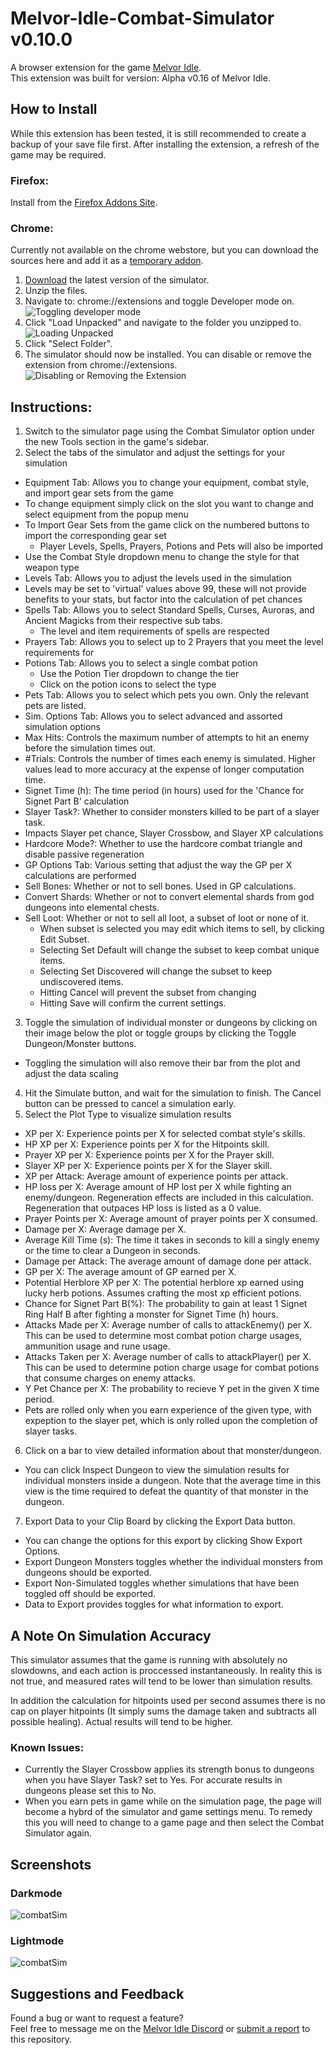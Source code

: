 # Melvor-Idle-Combat-Simulator v0.10.0
A browser extension for the game [Melvor Idle](http://www.melvoridle.com/).  
This extension was built for version: Alpha v0.16 of Melvor Idle.

## How to Install
While this extension has been tested, it is still recommended to create a backup of your save file first.
After installing the extension, a refresh of the game may be required.

### Firefox:
Install from the [Firefox Addons Site](https://addons.mozilla.org/en-US/firefox/addon/melvor-idle-combat-simulator/).

### Chrome:
Currently not available on the chrome webstore, but you can download the sources here and add it as a [temporary addon](https://developer.chrome.com/extensions/getstarted).
1. [Download](https://github.com/coolrox95/Melvor-Idle-Combat-Simulator/raw/master/Releases/v0.10.0.zip) the latest version of the simulator.
2. Unzip the files.
3. Navigate to: chrome://extensions and toggle Developer mode on.
![Toggling developer mode](Media/chromeInstall1.png)
4. Click "Load Unpacked" and navigate to the folder you unzipped to.
![Loading Unpacked](Media/chromeInstall2.png)
5. Click "Select Folder".
6. The simulator should now be installed. You can disable or remove the extension from chrome://extensions.
![Disabling or Removing the Extension](Media/chromeInstall3.png)

## Instructions:
1. Switch to the simulator page using the Combat Simulator option under the new Tools section in the game's sidebar.
2. Select the tabs of the simulator and adjust the settings for your simulation
 - Equipment Tab: Allows you to change your equipment, combat style, and import gear sets from the game
  - To change equipment simply click on the slot you want to change and select equipment from the popup menu
  - To Import Gear Sets from the game click on the numbered buttons to import the corresponding gear set
    - Player Levels, Spells, Prayers, Potions and Pets will also be imported
  - Use the Combat Style dropdown menu to change the style for that weapon type
 - Levels Tab: Allows you to adjust the levels used in the simulation
  - Levels may be set to 'virtual' values above 99, these will not provide benefits to your stats, but factor into the calculation of pet chances
- Spells Tab: Allows you to select Standard Spells, Curses, Auroras, and Ancient Magicks from their respective sub tabs.
  - The level and item requirements of spells are respected
- Prayers Tab: Allows you to select up to 2 Prayers that you meet the level requirements for
- Potions Tab: Allows you to select a single combat potion
  - Use the Potion Tier dropdown to change the tier
  - Click on the potion icons to select the type
- Pets Tab: Allows you to select which pets you own. Only the relevant pets are listed.
- Sim. Options Tab: Allows you to select advanced and assorted simulation options
 - Max Hits: Controls the maximum number of attempts to hit an enemy before the simulation times out.
 - #Trials: Controls the number of times each enemy is simulated. Higher values lead to more accuracy at the expense of longer computation time.
 - Signet Time (h): The time period (in hours) used for the 'Chance for Signet Part B' calculation
 - Slayer Task?: Whether to consider monsters killed to be part of a slayer task.
  - Impacts Slayer pet chance, Slayer Crossbow, and Slayer XP calculations
 - Hardcore Mode?: Whether to use the hardcore combat triangle and disable passive regeneration
- GP Options Tab: Various setting that adjust the way the GP per X calculations are performed
 - Sell Bones: Whether or not to sell bones. Used in GP calculations.
 - Convert Shards: Whether or not to convert elemental shards from god dungeons into elemental chests.
 - Sell Loot: Whether or not to sell all loot, a subset of loot or none of it.
   - When subset is selected you may edit which items to sell, by clicking Edit Subset.
   - Selecting Set Default will change the subset to keep combat unique items.
   - Selecting Set Discovered will change the subset to keep undiscovered items.
   - Hitting Cancel will prevent the subset from changing
   - Hitting Save will confirm the current settings.
3. Toggle the simulation of individual monster or dungeons by clicking on their image below the plot or toggle groups by clicking the Toggle Dungeon/Monster buttons.
 - Toggling the simulation will also remove their bar from the plot and adjust the data scaling
4. Hit the Simulate button, and wait for the simulation to finish. The Cancel button can be pressed to cancel a simulation early.
5. Select the Plot Type to visualize simulation results
 - XP per X: Experience points per X for selected combat style's skills.
 - HP XP per X: Experience points per X for the Hitpoints skill.
 - Prayer XP per X: Experience points per X for the Prayer skill.
 - Slayer XP per X: Experience points per X for the Slayer skill.
 - XP per Attack: Average amount of experience points per attack.
 - HP loss per X: Average amount of HP lost per X while fighting an enemy/dungeon. Regeneration effects are included in this calculation. Regeneration that outpaces HP loss is listed as a 0 value.
 - Prayer Points per X: Average amount of prayer points per X consumed.
 - Damage per X: Average damage per X.
 - Average Kill Time (s): The time it takes in seconds to kill a singly enemy or the time to clear a Dungeon in seconds.
 - Damage per Attack: The average amount of damage done per attack.
 - GP per X: The average amount of GP earned per X.
 - Potential Herblore XP per X: The potential herblore xp earned using lucky herb potions. Assumes crafting the most xp efficient potions.
 - Chance for Signet Part B(%): The probability to gain at least 1 Signet Ring Half B after fighting a monster for Signet Time (h) hours.
 - Attacks Made per X: Average number of calls to attackEnemy() per X. This can be used to determine most combat potion charge usages, ammunition usage and rune usage.
 - Attacks Taken per X: Average number of calls to attackPlayer() per X. This can be used to determine potion charge usage for combat potions that consume charges on enemy attacks.
 - Y Pet Chance per X: The probability to recieve Y pet in the given X time period.
  - Pets are rolled only when you earn experience of the given type, with expeption to the slayer pet, which is only rolled upon the completion of slayer tasks.
6. Click on a bar to view detailed information about that monster/dungeon.
 - You can click Inspect Dungeon to view the simulation results for individual monsters inside a dungeon. Note that the average time in this view is the time required to defeat the quantity of that monster in the dungeon.
7. Export Data to your Clip Board by clicking the Export Data button.
 - You can change the options for this export by clicking Show Export Options.
 - Export Dungeon Monsters toggles whether the individual monsters from dungeons should be exported.
 - Export Non-Simulated toggles whether simulations that have been toggled off should be exported.
 - Data to Export provides toggles for what information to export.
## A Note On Simulation Accuracy
This simulator assumes that the game is running with absolutely no slowdowns, and each action is proccessed instantaneously. In reality this is not true, and measured rates will tend to be lower than simulation results.

In addition the calculation for hitpoints used per second assumes there is no cap on player hitpoints (It simply sums the damage taken and subtracts all possible healing). Actual results will tend to be higher.

### Known Issues:
- Currently the Slayer Crossbow applies its strength bonus to dungeons when you have Slayer Task? set to Yes. For accurate results in dungeons please set this to No.
- When you earn pets in game while on the simulation page, the page will become a hybrd of the simulator and game settings menu. To remedy this you will need to change to a game page and then select the Combat Simulator again.
## Screenshots
### Darkmode
![combatSim](Media/darkMode.png)
### Lightmode
![combatSim](Media/lightMode.png)
## Suggestions and Feedback
Found a bug or want to request a feature?  
Feel free to message me on the [Melvor Idle Discord](https://discord.gg/TWDT7PM) or [submit a report](https://github.com/coolrox95/Melvor-Idle-Combat-Simulator/issues/new) to this repository.
